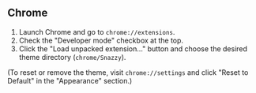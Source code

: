 
## Chrome

1. Launch Chrome and go to `chrome://extensions`.
2. Check the "Developer mode" checkbox at the top.
3. Click the "Load unpacked extension..." button and choose the desired theme directory (`chrome/Snazzy`).

(To reset or remove the theme, visit `chrome://settings` and click "Reset to Default" in the "Appearance" section.)